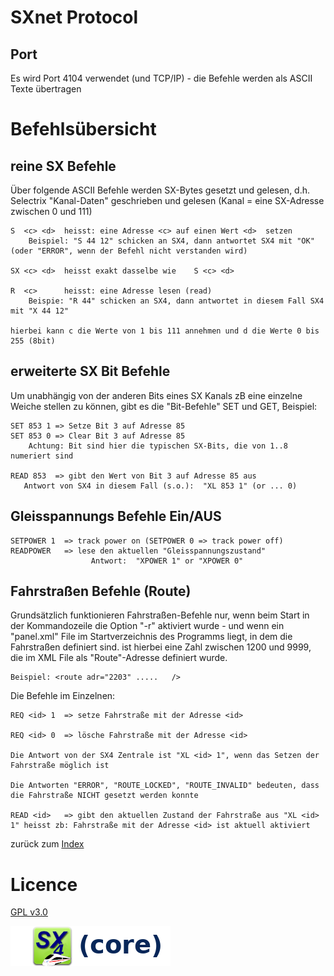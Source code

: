 # SXnet Protocol

## Port

Es wird Port 4104 verwendet (und TCP/IP) - die Befehle werden als ASCII Texte übertragen

# Befehlsübersicht

## reine SX Befehle

Über folgende ASCII Befehle werden SX-Bytes gesetzt und gelesen, d.h. Selectrix "Kanal-Daten" geschrieben und gelesen (Kanal = eine SX-Adresse zwischen 0 und 111)

    S  <c> <d>  heisst: eine Adresse <c> auf einen Wert <d>  setzen
        Beispiel: "S 44 12" schicken an SX4, dann antwortet SX4 mit "OK" (oder "ERROR", wenn der Befehl nicht verstanden wird)

    SX <c> <d>  heisst exakt dasselbe wie    S <c> <d>

    R  <c>      heisst: eine Adresse lesen (read)
        Beispie: "R 44" schicken an SX4, dann antwortet in diesem Fall SX4 mit "X 44 12"

    hierbei kann c die Werte von 1 bis 111 annehmen und d die Werte 0 bis 255 (8bit)

## erweiterte SX Bit Befehle

Um unabhängig von der anderen Bits eines SX Kanals zB eine einzelne Weiche stellen 
zu können, gibt es die "Bit-Befehle" SET und GET, Beispiel:

    SET 853 1 => Setze Bit 3 auf Adresse 85
    SET 853 0 => Clear Bit 3 auf Adresse 85
        Achtung: Bit sind hier die typischen SX-Bits, die von 1..8 numeriert sind

    READ 853  => gibt den Wert von Bit 3 auf Adresse 85 aus
       Antwort von SX4 in diesem Fall (s.o.):  "XL 853 1" (or ... 0)  


## Gleisspannungs Befehle Ein/AUS

    SETPOWER 1  => track power on (SETPOWER 0 => track power off)
    READPOWER   => lese den aktuellen "Gleisspannungszustand"
                      Antwort:  "XPOWER 1" or "XPOWER 0"

## Fahrstraßen Befehle (Route)

Grundsätzlich funktionieren Fahrstraßen-Befehle nur, wenn beim Start in der Kommandozeile die Option "-r" aktiviert wurde - und wenn ein "panel<xyz>.xml" File im Startverzeichnis des Programms liegt, in dem die Fahrstraßen definiert sind. <id> ist hierbei eine Zahl zwischen 1200 und 9999, die im XML File als "Route"-Adresse definiert wurde.
    
    Beispiel: <route adr="2203" .....   />

Die Befehle im Einzelnen:

    REQ <id> 1  => setze Fahrstraße mit der Adresse <id> 

    REQ <id> 0  => lösche Fahrstraße mit der Adresse <id>

    Die Antwort von der SX4 Zentrale ist "XL <id> 1", wenn das Setzen der Fahrstraße möglich ist

    Die Antworten "ERROR", "ROUTE_LOCKED", "ROUTE_INVALID" bedeuten, dass die Fahrstraße NICHT gesetzt werden konnte

    READ <id>   => gibt den aktuellen Zustand der Fahrstraße aus "XL <id> 1" heisst zb: Fahrstraße mit der Adresse <id> ist aktuell aktiviert


zurück zum [Index](index.md)

# Licence

[GPL v3.0](https://www.gnu.org/licenses/gpl-3.0.en.html)

![](sx4_loco2_core.png)


